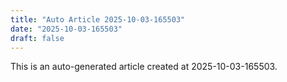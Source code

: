 ```yaml
---
title: "Auto Article 2025-10-03-165503"
date: "2025-10-03-165503"
draft: false
---
```


This is an auto-generated article created at 2025-10-03-165503.
